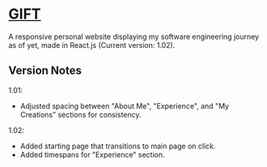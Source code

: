 # [GIFT](https://giftgiwa.github.io/GIFT/)

A responsive personal website displaying my software engineering journey as of yet, made in React.js (Current version: 1.02).

## Version Notes
1.01:
- Adjusted spacing between "About Me", "Experience", and "My Creations" sections for consistency.

1.02:
- Added starting page that transitions to main page on click.
- Added timespans for "Experience" section.
